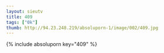```yaml
--- 
layout: sieutv
title: 409
tags: ["0k"]
thumb: http://94.23.248.219/absoluporn-1/image/002/409.jpg
---
```

{% include absoluporn key="409" %} 
